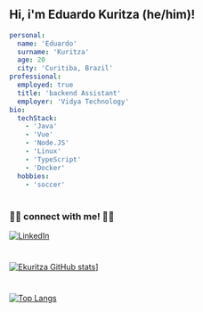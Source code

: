 ## Hi, i'm Eduardo Kuritza (he/him)!
```yaml
personal:
  name: 'Eduardo'
  surname: 'Kuritza'
  age: 20
  city: 'Curitiba, Brazil'
professional:
  employed: true
  title: 'backend Assistant'
  employer: 'Vidya Technology'
bio:
  techStack:
    - 'Java'
    - 'Vue'
    - 'Node.JS'
    - 'Linux'
    - 'TypeScript'
    - 'Docker'
  hobbies:
    - 'soccer'
```
#
### 🤝🏻 connect with me! 🤝🏻

<a href="https://www.linkedin.com/in/roberto-furini-0b3a27232/"><img alt="LinkedIn" src="https://img.shields.io/badge/LinkedIn-Eduardo%20Kuritza-blue?style=flat-square&logo=linkedin&logoColor=blue"></a>
#
[![Ekuritza GitHub stats](https://github-readme-stats.vercel.app/api?username=ekuritza&theme=vue-dark&count_private=true)](https://github.com/ekuritza/)]
#
[![Top Langs](https://github-readme-stats.vercel.app/api/top-langs/?username=Ekuritza&hide=java,css,html)](https://github.com/Ekuritza)
